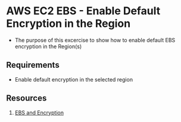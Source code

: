 # AWS EC2 EBS - Enable Default Encryption in the Region
- The purpose of this excercise to show how to enable default EBS encryption in the Region(s)

## Requirements
- Enable default encryption in the selected region

## Resources
1. [EBS and Encryption](https://docs.aws.amazon.com/AWSEC2/latest/UserGuide/EBSEncryption.html#encryption-by-default)